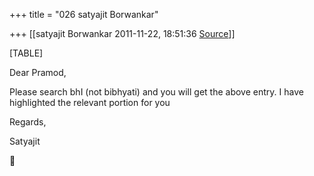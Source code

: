 +++
title = "026 satyajit Borwankar"

+++
[[satyajit Borwankar	2011-11-22, 18:51:36 [Source](https://groups.google.com/g/samskrita/c/seFVja1wIvs)]]



[TABLE]

Dear Pramod,



Please search bhI (not bibhyati) and you will get the above entry. I have highlighted the relevant portion for you



Regards,

Satyajit  
  



